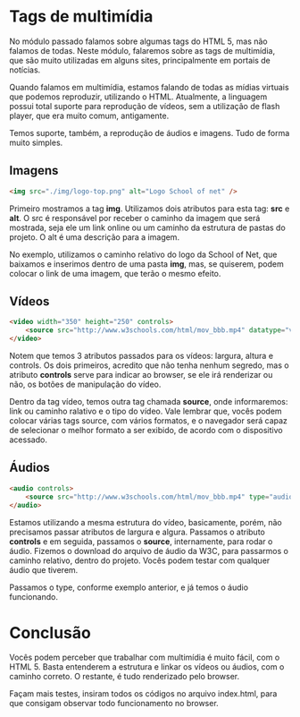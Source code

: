 # Tags de multimídia

No módulo passado falamos sobre algumas tags do HTML 5, mas não falamos de todas. 
Neste módulo, falaremos sobre as tags de multimídia, que são muito utilizadas em alguns sites, principalmente em portais de notícias.

Quando falamos em multimídia, estamos falando de todas as mídias virtuais que podemos reproduzir, utilizando o HTML. Atualmente, a linguagem possui total suporte para reprodução de vídeos, sem a utilização de flash player, que era muito comum, antigamente.

Temos suporte, também, a reprodução de áudios e imagens. Tudo de forma muito simples.

## Imagens

```html
<img src="./img/logo-top.png" alt="Logo School of net" />
```

Primeiro mostramos a tag **img**. Utilizamos dois atributos para esta tag: **src** e **alt**. O src é responsável por receber o caminho da imagem que será mostrada, seja ele um link online ou um caminho da estrutura de pastas do projeto. O alt é uma descrição para a imagem.

No exemplo, utilizamos o caminho relativo do logo da School of Net, que baixamos e inserimos dentro de uma pasta **img**, mas, se quiserem, podem colocar o link de uma imagem, que terão o mesmo efeito.

## Vídeos

```html
<video width="350" height="250" controls>
    <source src="http://www.w3schools.com/html/mov_bbb.mp4" datatype="video/mp4">
</video>
```

Notem que temos 3 atributos passados para os vídeos: largura, altura e controls. Os dois primeiros, acredito que não tenha nenhum segredo, mas o atributo **controls** serve para indicar ao browser, se ele irá renderizar ou não, os botões de manipulação do vídeo.

Dentro da tag vídeo, temos outra tag chamada **source**, onde informaremos: link ou caminho ralativo e o tipo do vídeo. Vale lembrar que, vocês podem colocar várias tags source, com vários formatos, e o navegador será capaz de selecionar o melhor formato a ser exibido, de acordo com o dispositivo acessado.

## Áudios

```html
<audio controls>
    <source src="http://www.w3schools.com/html/mov_bbb.mp4" type="audio/ogg">
</audio>
```

Estamos utilizando a mesma estrutura do vídeo, basicamente, porém, não precisamos passar atributos de largura e algura. Passamos o atributo **controls** e em seguida, passamos o **source**, internamente, para rodar o áudio. 
Fizemos o download do arquivo de áudio da W3C, para passarmos o caminho relativo, dentro do projeto. Vocês podem testar com qualquer áudio que tiverem.

Passamos o type, conforme exemplo anterior, e já temos o áudio funcionando.

# Conclusão

Vocês podem perceber que trabalhar com multimídia é muito fácil, com o HTML 5. Basta entenderem a estrutura e linkar os vídeos ou áudios, com o caminho correto. O restante, é tudo renderizado pelo browser.

Façam mais testes, insiram todos os códigos no arquivo index.html, para que consigam observar todo funcionamento no browser.


